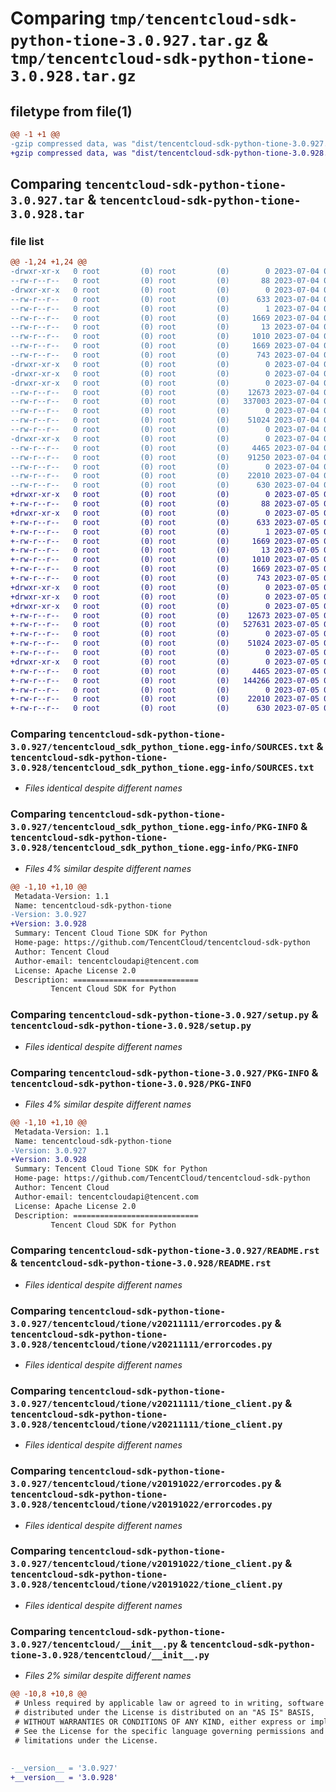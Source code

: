 # Comparing `tmp/tencentcloud-sdk-python-tione-3.0.927.tar.gz` & `tmp/tencentcloud-sdk-python-tione-3.0.928.tar.gz`

## filetype from file(1)

```diff
@@ -1 +1 @@
-gzip compressed data, was "dist/tencentcloud-sdk-python-tione-3.0.927.tar", last modified: Tue Jul  4 00:32:00 2023, max compression
+gzip compressed data, was "dist/tencentcloud-sdk-python-tione-3.0.928.tar", last modified: Wed Jul  5 00:35:51 2023, max compression
```

## Comparing `tencentcloud-sdk-python-tione-3.0.927.tar` & `tencentcloud-sdk-python-tione-3.0.928.tar`

### file list

```diff
@@ -1,24 +1,24 @@
-drwxr-xr-x   0 root         (0) root         (0)        0 2023-07-04 00:32:00.000000 tencentcloud-sdk-python-tione-3.0.927/
--rw-r--r--   0 root         (0) root         (0)       88 2023-07-04 00:32:00.000000 tencentcloud-sdk-python-tione-3.0.927/setup.cfg
-drwxr-xr-x   0 root         (0) root         (0)        0 2023-07-04 00:32:00.000000 tencentcloud-sdk-python-tione-3.0.927/tencentcloud_sdk_python_tione.egg-info/
--rw-r--r--   0 root         (0) root         (0)      633 2023-07-04 00:32:00.000000 tencentcloud-sdk-python-tione-3.0.927/tencentcloud_sdk_python_tione.egg-info/SOURCES.txt
--rw-r--r--   0 root         (0) root         (0)        1 2023-07-04 00:32:00.000000 tencentcloud-sdk-python-tione-3.0.927/tencentcloud_sdk_python_tione.egg-info/dependency_links.txt
--rw-r--r--   0 root         (0) root         (0)     1669 2023-07-04 00:32:00.000000 tencentcloud-sdk-python-tione-3.0.927/tencentcloud_sdk_python_tione.egg-info/PKG-INFO
--rw-r--r--   0 root         (0) root         (0)       13 2023-07-04 00:32:00.000000 tencentcloud-sdk-python-tione-3.0.927/tencentcloud_sdk_python_tione.egg-info/top_level.txt
--rw-r--r--   0 root         (0) root         (0)     1010 2023-07-04 00:31:59.000000 tencentcloud-sdk-python-tione-3.0.927/setup.py
--rw-r--r--   0 root         (0) root         (0)     1669 2023-07-04 00:32:00.000000 tencentcloud-sdk-python-tione-3.0.927/PKG-INFO
--rw-r--r--   0 root         (0) root         (0)      743 2023-07-04 00:31:59.000000 tencentcloud-sdk-python-tione-3.0.927/README.rst
-drwxr-xr-x   0 root         (0) root         (0)        0 2023-07-04 00:32:00.000000 tencentcloud-sdk-python-tione-3.0.927/tencentcloud/
-drwxr-xr-x   0 root         (0) root         (0)        0 2023-07-04 00:32:00.000000 tencentcloud-sdk-python-tione-3.0.927/tencentcloud/tione/
-drwxr-xr-x   0 root         (0) root         (0)        0 2023-07-04 00:32:00.000000 tencentcloud-sdk-python-tione-3.0.927/tencentcloud/tione/v20211111/
--rw-r--r--   0 root         (0) root         (0)    12673 2023-07-04 00:31:59.000000 tencentcloud-sdk-python-tione-3.0.927/tencentcloud/tione/v20211111/errorcodes.py
--rw-r--r--   0 root         (0) root         (0)   337003 2023-07-04 00:31:59.000000 tencentcloud-sdk-python-tione-3.0.927/tencentcloud/tione/v20211111/models.py
--rw-r--r--   0 root         (0) root         (0)        0 2023-07-04 00:31:59.000000 tencentcloud-sdk-python-tione-3.0.927/tencentcloud/tione/v20211111/__init__.py
--rw-r--r--   0 root         (0) root         (0)    51024 2023-07-04 00:31:59.000000 tencentcloud-sdk-python-tione-3.0.927/tencentcloud/tione/v20211111/tione_client.py
--rw-r--r--   0 root         (0) root         (0)        0 2023-07-04 00:31:59.000000 tencentcloud-sdk-python-tione-3.0.927/tencentcloud/tione/__init__.py
-drwxr-xr-x   0 root         (0) root         (0)        0 2023-07-04 00:32:00.000000 tencentcloud-sdk-python-tione-3.0.927/tencentcloud/tione/v20191022/
--rw-r--r--   0 root         (0) root         (0)     4465 2023-07-04 00:31:59.000000 tencentcloud-sdk-python-tione-3.0.927/tencentcloud/tione/v20191022/errorcodes.py
--rw-r--r--   0 root         (0) root         (0)    91250 2023-07-04 00:31:59.000000 tencentcloud-sdk-python-tione-3.0.927/tencentcloud/tione/v20191022/models.py
--rw-r--r--   0 root         (0) root         (0)        0 2023-07-04 00:31:59.000000 tencentcloud-sdk-python-tione-3.0.927/tencentcloud/tione/v20191022/__init__.py
--rw-r--r--   0 root         (0) root         (0)    22010 2023-07-04 00:31:59.000000 tencentcloud-sdk-python-tione-3.0.927/tencentcloud/tione/v20191022/tione_client.py
--rw-r--r--   0 root         (0) root         (0)      630 2023-07-04 00:31:59.000000 tencentcloud-sdk-python-tione-3.0.927/tencentcloud/__init__.py
+drwxr-xr-x   0 root         (0) root         (0)        0 2023-07-05 00:35:51.000000 tencentcloud-sdk-python-tione-3.0.928/
+-rw-r--r--   0 root         (0) root         (0)       88 2023-07-05 00:35:51.000000 tencentcloud-sdk-python-tione-3.0.928/setup.cfg
+drwxr-xr-x   0 root         (0) root         (0)        0 2023-07-05 00:35:51.000000 tencentcloud-sdk-python-tione-3.0.928/tencentcloud_sdk_python_tione.egg-info/
+-rw-r--r--   0 root         (0) root         (0)      633 2023-07-05 00:35:51.000000 tencentcloud-sdk-python-tione-3.0.928/tencentcloud_sdk_python_tione.egg-info/SOURCES.txt
+-rw-r--r--   0 root         (0) root         (0)        1 2023-07-05 00:35:51.000000 tencentcloud-sdk-python-tione-3.0.928/tencentcloud_sdk_python_tione.egg-info/dependency_links.txt
+-rw-r--r--   0 root         (0) root         (0)     1669 2023-07-05 00:35:51.000000 tencentcloud-sdk-python-tione-3.0.928/tencentcloud_sdk_python_tione.egg-info/PKG-INFO
+-rw-r--r--   0 root         (0) root         (0)       13 2023-07-05 00:35:51.000000 tencentcloud-sdk-python-tione-3.0.928/tencentcloud_sdk_python_tione.egg-info/top_level.txt
+-rw-r--r--   0 root         (0) root         (0)     1010 2023-07-05 00:35:50.000000 tencentcloud-sdk-python-tione-3.0.928/setup.py
+-rw-r--r--   0 root         (0) root         (0)     1669 2023-07-05 00:35:51.000000 tencentcloud-sdk-python-tione-3.0.928/PKG-INFO
+-rw-r--r--   0 root         (0) root         (0)      743 2023-07-05 00:35:50.000000 tencentcloud-sdk-python-tione-3.0.928/README.rst
+drwxr-xr-x   0 root         (0) root         (0)        0 2023-07-05 00:35:51.000000 tencentcloud-sdk-python-tione-3.0.928/tencentcloud/
+drwxr-xr-x   0 root         (0) root         (0)        0 2023-07-05 00:35:51.000000 tencentcloud-sdk-python-tione-3.0.928/tencentcloud/tione/
+drwxr-xr-x   0 root         (0) root         (0)        0 2023-07-05 00:35:51.000000 tencentcloud-sdk-python-tione-3.0.928/tencentcloud/tione/v20211111/
+-rw-r--r--   0 root         (0) root         (0)    12673 2023-07-05 00:35:50.000000 tencentcloud-sdk-python-tione-3.0.928/tencentcloud/tione/v20211111/errorcodes.py
+-rw-r--r--   0 root         (0) root         (0)   527631 2023-07-05 00:35:50.000000 tencentcloud-sdk-python-tione-3.0.928/tencentcloud/tione/v20211111/models.py
+-rw-r--r--   0 root         (0) root         (0)        0 2023-07-05 00:35:50.000000 tencentcloud-sdk-python-tione-3.0.928/tencentcloud/tione/v20211111/__init__.py
+-rw-r--r--   0 root         (0) root         (0)    51024 2023-07-05 00:35:50.000000 tencentcloud-sdk-python-tione-3.0.928/tencentcloud/tione/v20211111/tione_client.py
+-rw-r--r--   0 root         (0) root         (0)        0 2023-07-05 00:35:50.000000 tencentcloud-sdk-python-tione-3.0.928/tencentcloud/tione/__init__.py
+drwxr-xr-x   0 root         (0) root         (0)        0 2023-07-05 00:35:51.000000 tencentcloud-sdk-python-tione-3.0.928/tencentcloud/tione/v20191022/
+-rw-r--r--   0 root         (0) root         (0)     4465 2023-07-05 00:35:50.000000 tencentcloud-sdk-python-tione-3.0.928/tencentcloud/tione/v20191022/errorcodes.py
+-rw-r--r--   0 root         (0) root         (0)   144266 2023-07-05 00:35:50.000000 tencentcloud-sdk-python-tione-3.0.928/tencentcloud/tione/v20191022/models.py
+-rw-r--r--   0 root         (0) root         (0)        0 2023-07-05 00:35:50.000000 tencentcloud-sdk-python-tione-3.0.928/tencentcloud/tione/v20191022/__init__.py
+-rw-r--r--   0 root         (0) root         (0)    22010 2023-07-05 00:35:50.000000 tencentcloud-sdk-python-tione-3.0.928/tencentcloud/tione/v20191022/tione_client.py
+-rw-r--r--   0 root         (0) root         (0)      630 2023-07-05 00:35:50.000000 tencentcloud-sdk-python-tione-3.0.928/tencentcloud/__init__.py
```

### Comparing `tencentcloud-sdk-python-tione-3.0.927/tencentcloud_sdk_python_tione.egg-info/SOURCES.txt` & `tencentcloud-sdk-python-tione-3.0.928/tencentcloud_sdk_python_tione.egg-info/SOURCES.txt`

 * *Files identical despite different names*

### Comparing `tencentcloud-sdk-python-tione-3.0.927/tencentcloud_sdk_python_tione.egg-info/PKG-INFO` & `tencentcloud-sdk-python-tione-3.0.928/tencentcloud_sdk_python_tione.egg-info/PKG-INFO`

 * *Files 4% similar despite different names*

```diff
@@ -1,10 +1,10 @@
 Metadata-Version: 1.1
 Name: tencentcloud-sdk-python-tione
-Version: 3.0.927
+Version: 3.0.928
 Summary: Tencent Cloud Tione SDK for Python
 Home-page: https://github.com/TencentCloud/tencentcloud-sdk-python
 Author: Tencent Cloud
 Author-email: tencentcloudapi@tencent.com
 License: Apache License 2.0
 Description: ============================
         Tencent Cloud SDK for Python
```

### Comparing `tencentcloud-sdk-python-tione-3.0.927/setup.py` & `tencentcloud-sdk-python-tione-3.0.928/setup.py`

 * *Files identical despite different names*

### Comparing `tencentcloud-sdk-python-tione-3.0.927/PKG-INFO` & `tencentcloud-sdk-python-tione-3.0.928/PKG-INFO`

 * *Files 4% similar despite different names*

```diff
@@ -1,10 +1,10 @@
 Metadata-Version: 1.1
 Name: tencentcloud-sdk-python-tione
-Version: 3.0.927
+Version: 3.0.928
 Summary: Tencent Cloud Tione SDK for Python
 Home-page: https://github.com/TencentCloud/tencentcloud-sdk-python
 Author: Tencent Cloud
 Author-email: tencentcloudapi@tencent.com
 License: Apache License 2.0
 Description: ============================
         Tencent Cloud SDK for Python
```

### Comparing `tencentcloud-sdk-python-tione-3.0.927/README.rst` & `tencentcloud-sdk-python-tione-3.0.928/README.rst`

 * *Files identical despite different names*

### Comparing `tencentcloud-sdk-python-tione-3.0.927/tencentcloud/tione/v20211111/errorcodes.py` & `tencentcloud-sdk-python-tione-3.0.928/tencentcloud/tione/v20211111/errorcodes.py`

 * *Files identical despite different names*

### Comparing `tencentcloud-sdk-python-tione-3.0.927/tencentcloud/tione/v20211111/tione_client.py` & `tencentcloud-sdk-python-tione-3.0.928/tencentcloud/tione/v20211111/tione_client.py`

 * *Files identical despite different names*

### Comparing `tencentcloud-sdk-python-tione-3.0.927/tencentcloud/tione/v20191022/errorcodes.py` & `tencentcloud-sdk-python-tione-3.0.928/tencentcloud/tione/v20191022/errorcodes.py`

 * *Files identical despite different names*

### Comparing `tencentcloud-sdk-python-tione-3.0.927/tencentcloud/tione/v20191022/tione_client.py` & `tencentcloud-sdk-python-tione-3.0.928/tencentcloud/tione/v20191022/tione_client.py`

 * *Files identical despite different names*

### Comparing `tencentcloud-sdk-python-tione-3.0.927/tencentcloud/__init__.py` & `tencentcloud-sdk-python-tione-3.0.928/tencentcloud/__init__.py`

 * *Files 2% similar despite different names*

```diff
@@ -10,8 +10,8 @@
 # Unless required by applicable law or agreed to in writing, software
 # distributed under the License is distributed on an "AS IS" BASIS,
 # WITHOUT WARRANTIES OR CONDITIONS OF ANY KIND, either express or implied.
 # See the License for the specific language governing permissions and
 # limitations under the License.
 
 
-__version__ = '3.0.927'
+__version__ = '3.0.928'
```

